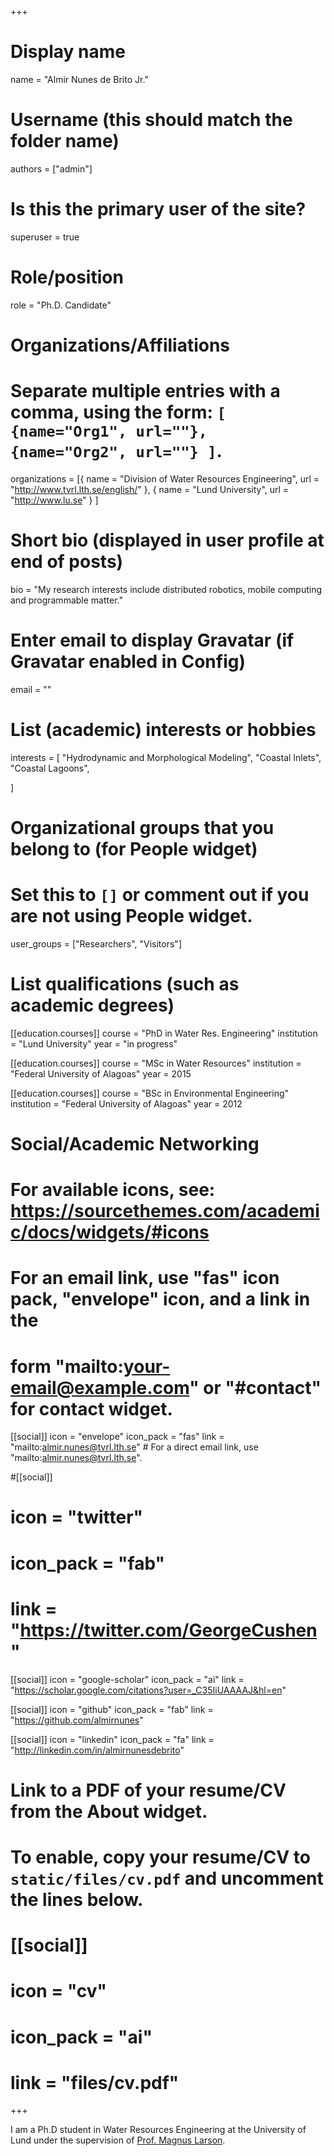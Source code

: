 +++
# Display name
name = "Almir Nunes de Brito Jr."

# Username (this should match the folder name)
authors = ["admin"]

# Is this the primary user of the site?
superuser = true

# Role/position
role = "Ph.D. Candidate"

# Organizations/Affiliations
#   Separate multiple entries with a comma, using the form: `[ {name="Org1", url=""}, {name="Org2", url=""} ]`.
organizations = [{ name = "Division of Water Resources Engineering", url = "http://www.tvrl.lth.se/english/" }, { name = "Lund University", url = "http://www.lu.se" } ]

# Short bio (displayed in user profile at end of posts)
bio = "My research interests include distributed robotics, mobile computing and programmable matter."

# Enter email to display Gravatar (if Gravatar enabled in Config)
email = ""

# List (academic) interests or hobbies
interests = [
  "Hydrodynamic and Morphological Modeling",
  "Coastal Inlets",
  "Coastal Lagoons",
 
]

# Organizational groups that you belong to (for People widget)
#   Set this to `[]` or comment out if you are not using People widget.
user_groups = ["Researchers", "Visitors"]

# List qualifications (such as academic degrees)
[[education.courses]]
  course = "PhD in Water Res. Engineering"
  institution = "Lund University"
  year = "in progress"

[[education.courses]]
  course = "MSc in Water Resources"
  institution = "Federal University of Alagoas"
  year = 2015

[[education.courses]]
  course = "BSc in Environmental Engineering"
  institution = "Federal University of Alagoas"
  year = 2012

# Social/Academic Networking
# For available icons, see: https://sourcethemes.com/academic/docs/widgets/#icons
#   For an email link, use "fas" icon pack, "envelope" icon, and a link in the
#   form "mailto:your-email@example.com" or "#contact" for contact widget.

[[social]]
  icon = "envelope"
  icon_pack = "fas"
  link = "mailto:almir.nunes@tvrl.lth.se"  # For a direct email link, use "mailto:almir.nunes@tvrl.lth.se".

#[[social]]
#  icon = "twitter"
#  icon_pack = "fab"
#  link = "https://twitter.com/GeorgeCushen"

[[social]]
  icon = "google-scholar"
  icon_pack = "ai"
  link = "https://scholar.google.com/citations?user=_C35IiUAAAAJ&hl=en"

[[social]]
  icon = "github"
  icon_pack = "fab"
  link = "https://github.com/almirnunes"

[[social]]
  icon = "linkedin"
  icon_pack = "fa"
  link = "http://linkedin.com/in/almirnunesdebrito"

# Link to a PDF of your resume/CV from the About widget.
# To enable, copy your resume/CV to `static/files/cv.pdf` and uncomment the lines below.
# [[social]]
#   icon = "cv"
#   icon_pack = "ai"
#   link = "files/cv.pdf"

+++

I am a Ph.D student in Water Resources Engineering at the University of Lund under the supervision of [Prof. Magnus Larson](https://scholar.google.com/citations?user=f0vLUDsAAAAJ&hl=sv&oi=ao).

